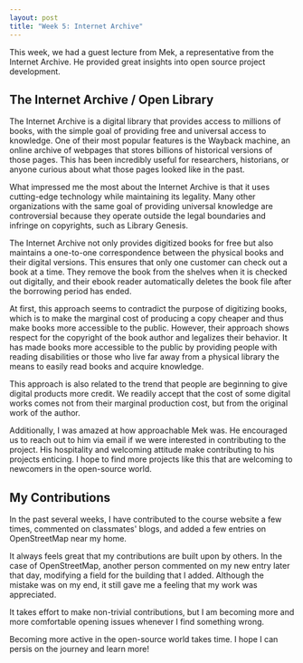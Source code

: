 ```yaml
---
layout: post
title: "Week 5: Internet Archive"
---
```


This week, we had a guest lecture from Mek, a representative from the Internet
Archive. He provided great insights into open source project development.

<!--more-->

## The Internet Archive / Open Library

The Internet Archive is a digital library that provides access to millions of
books, with the simple goal of providing free and universal access to knowledge.
One of their most popular features is the Wayback machine, an online archive of
webpages that stores billions of historical versions of those pages. This has
been incredibly useful for researchers, historians, or anyone curious about what
those pages looked like in the past.

What impressed me the most about the Internet Archive is that it uses
cutting-edge technology while maintaining its legality. Many other organizations
with the same goal of providing universal knowledge are controversial because
they operate outside the legal boundaries and infringe on copyrights, such as
Library Genesis.

The Internet Archive not only provides digitized books for free but also
maintains a one-to-one correspondence between the physical books and their
digital versions. This ensures that only one customer can check out a book at a
time. They remove the book from the shelves when it is checked out digitally,
and their ebook reader automatically deletes the book file after the borrowing
period has ended.

At first, this approach seems to contradict the purpose of digitizing books,
which is to make the marginal cost of producing a copy cheaper and thus make
books more accessible to the public. However, their approach shows respect for
the copyright of the book author and legalizes their behavior. It has made books
more accessible to the public by providing people with reading disabilities or
those who live far away from a physical library the means to easily read books
and acquire knowledge.

This approach is also related to the trend that people are beginning to give
digital products more credit. We readily accept that the cost of some digital
works comes not from their marginal production cost, but from the original work
of the author.

Additionally, I was amazed at how approachable Mek was. He encouraged us to
reach out to him via email if we were interested in contributing to the project.
His hospitality and welcoming attitude make contributing to his projects
enticing. I hope to find more projects like this that are welcoming to newcomers
in the open-source world.

## My Contributions

In the past several weeks, I have contributed to the course website a few times,
commented on classmates' blogs, and added a few entries on OpenStreetMap near my
home.

It always feels great that my contributions are built upon by others. In the
case of OpenStreetMap, another person commented on my new entry later that day,
modifying a field for the building that I added. Although the mistake was on my
end, it still gave me a feeling that my work was appreciated.

It takes effort to make non-trivial contributions, but I am becoming more and
more comfortable opening issues whenever I find something wrong.

Becoming more active in the open-source world takes time. I hope I can persis on
the journey and learn more!
